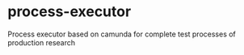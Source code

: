 # process-executor
Process executor based on camunda for complete test processes of production research
